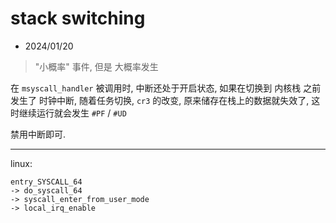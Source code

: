 # stack switching

- 2024/01/20

> "小概率" 事件, 但是 大概率发生

在 `msyscall_handler` 被调用时, 中断还处于开启状态, 如果在切换到 内核栈 之前发生了 时钟中断, 随着任务切换, `cr3` 的改变, 原来储存在栈上的数据就失效了, 这时继续运行就会发生 `#PF` / `#UD`

禁用中断即可.

---

linux:

```
entry_SYSCALL_64
-> do_syscall_64
-> syscall_enter_from_user_mode
-> local_irq_enable
```

